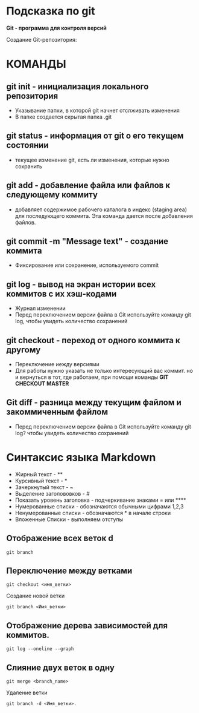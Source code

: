 # Подсказка по git
**Git - программа для контроля версий**

Создание Git-репозитория:

# КОМАНДЫ
## git init - инициализация локального репозитория
* Указывание папки, в которой git начнет отслживать изменения
* В папке создается скрытая папка .git

## git status - информация от git о его текущем состоянии
* текущее изменение git, есть ли изменения, которые нужно сохранить

## git add - добавление файла или файлов к следующему коммиту
* добавляет содержимое рабочего каталога в индекс (staging area) для последующего коммита. Эта команда дается после добавления
файлов.

## git commit -m "Message text" - создание коммита
* Фиксирование или сохранение, используемого commit

## git log - вывод на экран истории всех коммитов с их хэш-кодами
* Журнал изменении
* Перед переключением версии файла в Git используйте команду git log, чтобы увидеть количество сохранений

## git checkout - переход от одного коммита к другому 
* Переключение иежду версиями 
* Для работы нужно указать не только интересующий вас коммит. но и вернуться в тот, где работаем, при помощи команды **GIT CHECKOUT MASTER**

## Git diff - разница между текущим файлом и закоммиченным файлом 
* Перед переключением версии файла в Git используйте команду git log? чтобы увидеть количество сохранений


# Синтаксис языка Markdown
* Жирный текст - **
* Курсивный текст - *
* Зачеркнутый текст - ~
* Выделение заголововков - #
* Показать уровень заголовка - подчеркивание знаками = или ****
* Нумерованные списки - обозначаются обычными цифрами 1,2,3
* Ненумерованные списки - обозначаются * в начале строки 
* Вложенные Списки - выполняем отступы 


## Отображение всех веток d 
``````
git branch
``````

## Переключение между ветками
```
git checkout <имя_ветки>
```
Создание новой ветки 
```
git branch <Имя_ветки>
```

## Отображение дерева зависимостей для  коммитов.
``````
git log --oneline --graph 
``````
 
## Слияние двух веток в одну 
```
git merge <branch_name>
```
Удаление ветки 
```
git branch -d <Имя_ветки>.

```
